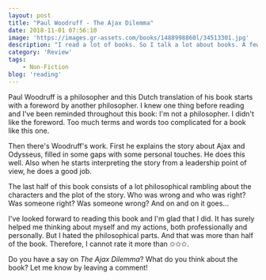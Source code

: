 ```yaml
---
layout: post
title: "Paul Woodruff - The Ajax Dilemma"
date: 2018-11-01 07:56:10
image: 'https://images.gr-assets.com/books/1488998860l/34513301.jpg'
description: "I read a lot of books. So I talk a lot about books. A few months ago, I was given <em>The Ajax Dilemma</em> by a friend. It was interesting!"
category: 'Review'
tags:
    - Non-Fiction
blog: 'reading'
---
```

Paul Woodruff is a philosopher and this Dutch translation of his book starts with a foreword by another philosopher. I knew one thing before reading and I've been reminded throughout this book: I'm not a philosopher. I didn't like the foreword. Too much terms and words too complicated for a book like this one.

Then there's Woodruff's work. First he explains the story about Ajax and Odysseus, filled in some gaps with some personal touches. He does this well. Also when he starts interpreting the story from a leadership point of view, he does a good job.

The last half of this book consists of a lot philosophical rambling about the characters and the plot of the story. Who was wrong and who was right? Was someone right? Was someone wrong? And on and on it goes...

I've looked forward to reading this book and I'm glad that I did. It has surely helped me thinking about myself and my actions, both professionally and personally. But I hated the philosophical parts. And that was more than half of the book. Therefore, I cannot rate it more than ✩✩✩.

Do you have a say on <em>The Ajax Dilemma</em>? What do you think about the book? Let me know by leaving a comment! 